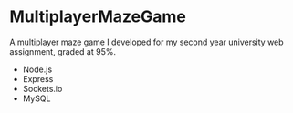 # MultiplayerMazeGame
A multiplayer maze game I developed for my second year university web assignment, graded at 95%.

* Node.js
* Express
* Sockets.io
* MySQL
